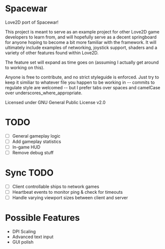 # Spacewar
Love2D port of Spacewar!

This project is meant to serve as an example project for other Love2D game developers to learn from, and will hopefully serve as a decent springboard for anyone hoping to become a bit more familiar with the framework. It will ultimately include examples of networking, joystick support, shaders and a variety of other features found within Love2D.

The feature set will expand as time goes on (assuming I actually get around to working on this).

Anyone is free to contribute, and no strict styleguide is enforced. Just try to keep it similiar to whatever file you happen to be working in -- commits to regulate style are welcomed -- but I prefer tabs over spaces and camelCase over underscores_where_appropriate.

Licensed under GNU General Public License v2.0

# TODO

- [ ] General gameplay logic
- [ ] Add gameplay statistics
- [ ] In-game HUD
- [ ] Remove debug stuff

# Sync TODO

- [ ] Client controllable ships to network games
- [ ] Heartbeat events to monitor ping & check for timeouts
- [ ] Handle varying viewport sizes between client and server

# Possible Features

- DPI Scaling
- Advanced text input
- GUI polish
